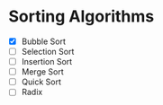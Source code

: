 
# Sorting Algorithms

 - [x] Bubble Sort
 - [ ] Selection Sort
 - [ ] Insertion Sort
 - [ ] Merge Sort
 - [ ] Quick Sort
 - [ ] Radix
